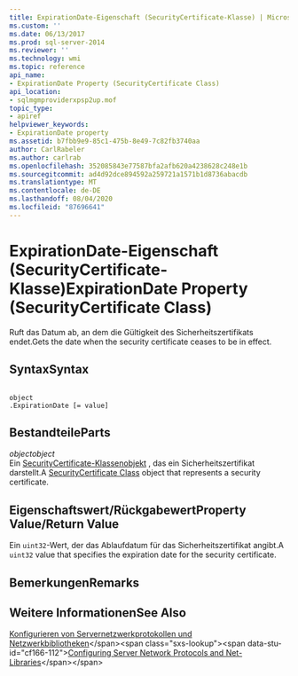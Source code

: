 ```yaml
---
title: ExpirationDate-Eigenschaft (SecurityCertificate-Klasse) | Microsoft-Dokumentation
ms.custom: ''
ms.date: 06/13/2017
ms.prod: sql-server-2014
ms.reviewer: ''
ms.technology: wmi
ms.topic: reference
api_name:
- ExpirationDate Property (SecurityCertificate Class)
api_location:
- sqlmgmproviderxpsp2up.mof
topic_type:
- apiref
helpviewer_keywords:
- ExpirationDate property
ms.assetid: b7fbb9e9-85c1-475b-8e49-7c82fb3740aa
author: CarlRabeler
ms.author: carlrab
ms.openlocfilehash: 352085843e77587bfa2afb620a4238628c248e1b
ms.sourcegitcommit: ad4d92dce894592a259721a1571b1d8736abacdb
ms.translationtype: MT
ms.contentlocale: de-DE
ms.lasthandoff: 08/04/2020
ms.locfileid: "87696641"
---
```

# <a name="expirationdate-property-securitycertificate-class"></a><span data-ttu-id="cf166-102">ExpirationDate-Eigenschaft (SecurityCertificate-Klasse)</span><span class="sxs-lookup"><span data-stu-id="cf166-102">ExpirationDate Property (SecurityCertificate Class)</span></span>
  <span data-ttu-id="cf166-103">Ruft das Datum ab, an dem die Gültigkeit des Sicherheitszertifikats endet.</span><span class="sxs-lookup"><span data-stu-id="cf166-103">Gets the date when the security certificate ceases to be in effect.</span></span>  
  
## <a name="syntax"></a><span data-ttu-id="cf166-104">Syntax</span><span class="sxs-lookup"><span data-stu-id="cf166-104">Syntax</span></span>  
  
```  
  
object  
.ExpirationDate [= value]  
```  
  
## <a name="parts"></a><span data-ttu-id="cf166-105">Bestandteile</span><span class="sxs-lookup"><span data-stu-id="cf166-105">Parts</span></span>  
 <span data-ttu-id="cf166-106">*object*</span><span class="sxs-lookup"><span data-stu-id="cf166-106">*object*</span></span>  
 <span data-ttu-id="cf166-107">Ein [SecurityCertificate-Klassenobjekt](securitycertificate-class.md) , das ein Sicherheitszertifikat darstellt.</span><span class="sxs-lookup"><span data-stu-id="cf166-107">A [SecurityCertificate Class](securitycertificate-class.md) object that represents a security certificate.</span></span>  
  
## <a name="property-valuereturn-value"></a><span data-ttu-id="cf166-108">Eigenschaftswert/Rückgabewert</span><span class="sxs-lookup"><span data-stu-id="cf166-108">Property Value/Return Value</span></span>  
 <span data-ttu-id="cf166-109">Ein `uint32`-Wert, der das Ablaufdatum für das Sicherheitszertifikat angibt.</span><span class="sxs-lookup"><span data-stu-id="cf166-109">A `uint32` value that specifies the expiration date for the security certificate.</span></span>  
  
## <a name="remarks"></a><span data-ttu-id="cf166-110">Bemerkungen</span><span class="sxs-lookup"><span data-stu-id="cf166-110">Remarks</span></span>  
  
## <a name="see-also"></a><span data-ttu-id="cf166-111">Weitere Informationen</span><span class="sxs-lookup"><span data-stu-id="cf166-111">See Also</span></span>  
 <span data-ttu-id="cf166-112">[Konfigurieren von Servernetzwerkprotokollen und Netzwerkbibliotheken](https://msdn.microsoft.com/library/ms177485\(v=sql.100\).aspx)</span><span class="sxs-lookup"><span data-stu-id="cf166-112">[Configuring Server Network Protocols and Net-Libraries](https://msdn.microsoft.com/library/ms177485\(v=sql.100\).aspx)</span></span>  
  
  
